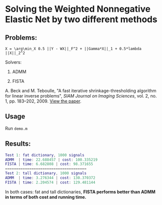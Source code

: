 # Solving the Weighted Nonnegative Elastic Net by two different methods 

## Problems: 

```
X = \arg\min_X 0.5 ||Y - WX||_F^2 + ||Gamma*X||_1 + 0.5*lambda ||X||_2^2
```

Solvers: 
1. ADMM 

2. FISTA 

A. Beck and M. Teboulle,  "A fast iterative shrinkage-thresholding algorithm for linear inverse problems", *SIAM Journal on Imaging Sciences*,
vol. 2, no. 1, pp. 183–202, 2009. [View the paper](http://people.rennes.inria.fr/Cedric.Herzet/Cedric.Herzet/Sparse_Seminar/Entrees/2012/11/12_A_Fast_Iterative_Shrinkage-Thresholding_Algorithmfor_Linear_Inverse_Problems_(A._Beck,_M._Teboulle)_files/Breck_2009.pdf).

## Usage 

Run `demo.m`

## Results: 

```matlab
Test 1: fat dictionary, 1000 signals
ADMM  | time: 22.688457 | cost: 100.335219
FISTA | time: 6.682808 | cost: 98.371655
=====================================
Test 2: tall dictionary, 1000 signals
ADMM  | time: 3.276344 | cost: 130.370372
FISTA | time: 2.204574 | cost: 129.481144
```

In both cases: fat and tall dictionaries, **FISTA performs better than ADMM in terms of both cost and running time.**
